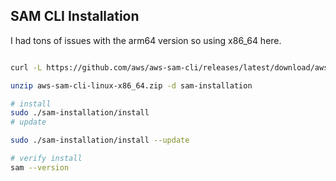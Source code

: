 ## SAM CLI Installation

I had tons of issues with the arm64 version so using x86_64 here.

```bash

curl -L https://github.com/aws/aws-sam-cli/releases/latest/download/aws-sam-cli-linux-x86_64.zip -o aws-sam-cli-linux-x86_64.zip

unzip aws-sam-cli-linux-x86_64.zip -d sam-installation

# install
sudo ./sam-installation/install
# update

sudo ./sam-installation/install --update

# verify install
sam --version

```